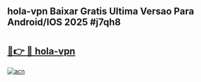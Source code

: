 ## hola-vpn Baixar Gratis Ultima Versao Para Android/IOS 2025 #j7qh8

# <h2><a href="https://ainizakaria.my?title=hola-vpn&ref=20M">🔗👉 🔴 hola-vpn</a></h2>

[![acn](https://github.com/user-attachments/assets/0f9c940e-d8b0-45ae-aac7-cd30a18b3e1c)](https://ainizakaria.my?title=hola-vpn&ref=20M)

